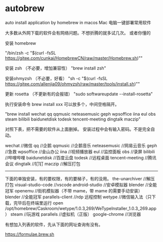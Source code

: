 # autobrew
auto install application by homebrew in macos 
Mac 电脑一键部署常用软件

大多数从外网下载的软件会有网络问题。不想折腾的就多试几次。
或者你懂的


安装 homebrew

"/bin/zsh -c "$(curl -fsSL https://gitee.com/cunkai/HomebrewCN/raw/master/Homebrew.sh)""

安装 zsh （不必要，增加兼容性）
"brew install zsh"

安装ohmyzsh （不必要，好看）
"sh -c "$(curl -fsSL https://gitee.com/allenjia09/ohmyzsh/raw/master/tools/install.sh)""

更新 rosetta （不更新有的会报错）
"sudo softwareupdate --install-rosetta"

执行安装命令 brew install xxx 可以放多个，中间空格隔开。

"brew install wechat qq qqmusic neteasemusic geph wpsoffice iina  eul  obs steam bilibili  baidunetdisk todesk tencent-meeting dingtalk maczip"

对照下表，把不需要的软件从上面删掉。
安装过程中会有输入密码。不是完全自动。

wechat 			        	//微信
qq 				            //企鹅
qqmusic 		        	//企鹅音乐
neteasemusic         	//网易云音乐
geph 				          //急救
wpsoffice 		        //金山办公
iina 				          //视频播放器
eul 			          	//监控面板
obs 			          	//录屏
bilibili  		      	//哔哩哔哩
baidunetdisk 		    	//百度云盘
todesk 				        //远程桌面
tencent-meeting			  //腾讯会议
dingtalk			        //钉钉
maczip				        //解压打包

-----------------------------------------------
下面的单独安装，有的要权限，有的要梯子，有的没用。
the-unarchiver			  //解压打包
visual-studio-code    //vscode
android-studio	      //安卓模拟器
blender 		          //全能冠军
openemu 			        //街机模拟器（不带 mame，带 mame 的需要手动安装）
blender 		    	    //全能冠军
parallels-client 		  //rdp 远程控制
wetype			          //微信输入法（只下载，完毕后在终端里运行 open /opt/homebrew/Caskroom/wetype/1.0.3,269/WeTypeInstaller_1.0.3_269.app）
steam 				        //玩游戏
parallels 			      //虚拟机（正版）
google-chrome 		  	//浏览器

有想加入列表的软件，先从下面的网址查询有没有。

https://formulae.brew.sh
